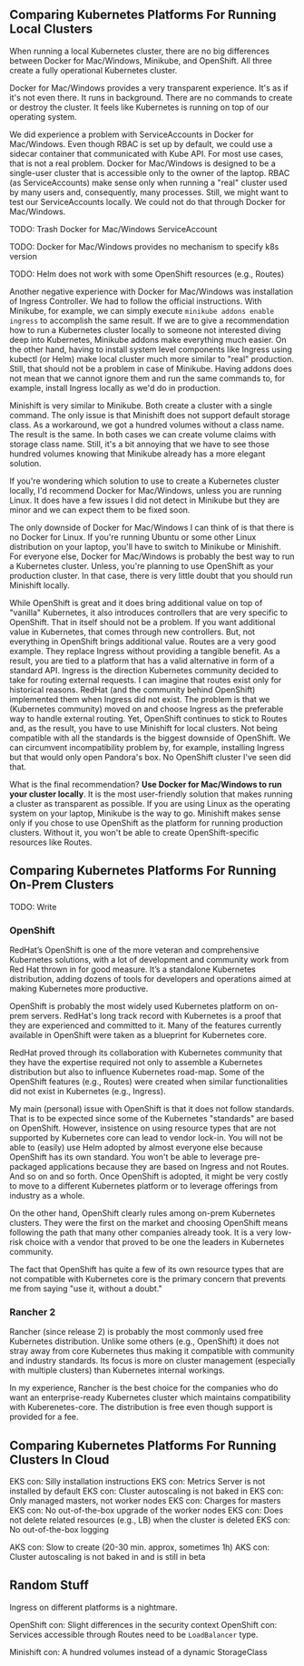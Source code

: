 ## Comparing Kubernetes Platforms For Running Local Clusters

When running a local Kubernetes cluster, there are no big differences between Docker for Mac/Windows, Minikube, and OpenShift. All three create a fully operational Kubernetes cluster.

Docker for Mac/Windows provides a very transparent experience. It's as if it's not even there. It runs in background. There are no commands to create or destroy the cluster. It feels like Kubernetes is running on top of our operating system.

We did experience a problem with ServiceAccounts in Docker for Mac/Windows. Even though RBAC is set up by default, we could use a sidecar container that communicated with Kube API. For most use cases, that is not a real problem. Docker for Mac/Windows is designed to be a single-user cluster that is accessible only to the owner of the laptop. RBAC (as ServiceAccounts) make sense only when running a "real" cluster used by many users and, consequently, many processes. Still, we might want to test our ServiceAccounts locally. We could not do that through Docker for Mac/Windows.

TODO: Trash Docker for Mac/Windows ServiceAccount

TODO: Docker for Mac/Windows provides no mechanism to specify k8s version

TODO: Helm does not work with some OpenShift resources (e.g., Routes)

Another negative experience with Docker for Mac/Windows was installation of Ingress Controller. We had to follow the official instructions. With Minikube, for example, we can simply execute `minikube addons enable ingress` to accomplish the same result. If we are to give a recommendation how to run a Kubernetes cluster locally to someone not interested diving deep into Kubernetes, Minikube addons make everything much easier. On the other hand, having to install system level components like Ingress using kubectl (or Helm) make local cluster much more similar to "real" production. Still, that should not be a problem in case of Minikube. Having addons does not mean that we cannot ignore them and run the same commands to, for example, install Ingress locally as we'd do in production.

Minishift is very similar to Minikube. Both create a cluster with a single command. The only issue is that Minishift does not support default storage class. As a workaround, we got a hundred volumes without a class name. The result is the same. In both cases we can create volume claims with storage class name. Still, it's a bit annoying that we have to see those hundred volumes knowing that Minikube already has a more elegant solution.

If you're wondering which solution to use to create a Kubernetes cluster locally, I'd recommend Docker for Mac/Windows, unless you are running Linux. It does have a few issues I did not detect in Minikube but they are minor and we can expect them to be fixed soon.

The only downside of Docker for Mac/Windows I can think of is that there is no Docker for Linux. If you're running Ubuntu or some other Linux distribution on your laptop, you'll have to switch to Minikube or Minishift. For everyone else, Docker for Mac/Windows is probably the best way to run a Kubernetes cluster. Unless, you're planning to use OpenShift as your production cluster. In that case, there is very little doubt that you should run Minishift locally.

While OpenShift is great and it does bring additional value on top of "vanilla" Kubernetes, it also introduces controllers that are very specific to OpenShift. That in itself should not be a problem. If you want additional value in Kubernetes, that comes through new controllers. But, not everything in OpenShift brings additional value. Routes are a very good example. They replace Ingress without providing a tangible benefit. As a result, you are tied to a platform that has a valid alternative in form of a standard API. Ingress is the direction Kubernetes community decided to take for routing external requests. I can imagine that routes exist only for historical reasons. RedHat (and the community behind OpenShift) implemented them when Ingress did not exist. The problem is that we (Kubernetes community) moved on and choose Ingress as the preferable way to handle external routing. Yet, OpenShift continues to stick to Routes and, as the result, you have to use Minishift for local clusters. Not being compatible with all the standards is the biggest downside of OpenShift. We can circumvent incompatibility problem by, for example, installing Ingress but that would only open Pandora's box. No OpenShift cluster I've seen did that.

What is the final recommendation? **Use Docker for Mac/Windows to run your cluster locally**. It is the most user-friendly solution that makes running a cluster as transparent as possible. If you are using Linux as the operating system on your laptop, Minikube is the way to go. Minishift makes sense only if you chose to use OpenShift as the platform for running production clusters. Without it, you won't be able to create OpenShift-specific resources like Routes.

## Comparing Kubernetes Platforms For Running On-Prem Clusters

TODO: Write

### OpenShift

RedHat’s OpenShift is one of the more veteran and comprehensive Kubernetes solutions, with a lot of development and community work from Red Hat thrown in for good measure. It’s a standalone Kubernetes distribution, adding dozens of tools for developers and operations aimed at making Kubernetes more productive.

OpenShift is probably the most widely used Kubernetes platform on on-prem servers. RedHat's long track record with Kubernetes is a proof that they are experienced and committed to it. Many of the features currently available in OpenShift were taken as a blueprint for Kubernetes core.

RedHat proved through its collaboration with Kubernetes community that they have the expertise required not only to assemble a Kubernetes distribution but also to influence Kubernetes road-map. Some of the OpenShift features (e.g., Routes) were created when similar functionalities did not exist in Kubernetes (e.g., Ingress).

My main (personal) issue with OpenShift is that it does not follow standards. That is to be expected since some of the Kubernetes "standards" are based on OpenShift. However, insistence on using resource types that are not supported by Kubernetes core can lead to vendor lock-in. You will not be able to (easily) use Helm adopted by almost everyone else because OpenShift has its own standard. You won't be able to leverage pre-packaged applications because they are based on Ingress and not Routes. And so on and so forth. Once OpenShift is adopted, it might be very costly to move to a different Kubernetes platform or to leverage offerings from industry as a whole.

On the other hand, OpenShift clearly rules among on-prem Kubernetes clusters. They were the first on the market and choosing OpenShift means following the path that many other companies already took. It is a very low-risk choice with a vendor that proved to be one the leaders in Kubernetes community.

The fact that OpenShift has quite a few of its own resource types that are not compatible with Kubernetes core is the primary concern that prevents me from saying "use it, without a doubt."

### Rancher 2

Rancher (since release 2) is probably the most commonly used free Kubernetes distribution. Unlike some others (e.g., OpenShift) it does not stray away from core Kubernetes thus making it compatible with community and industry standards. Its focus is more on cluster management (especially with multiple clusters) than Kubernetes internal workings.

In my experience, Rancher is the best choice for the companies who do want an enterprise-ready Kubernetes cluster which maintains compatibility with Kuberenetes-core. The distribution is free even though support is provided for a fee.

## Comparing Kubernetes Platforms For Running Clusters In Cloud

EKS con: Silly installation instructions
EKS con: Metrics Server is not installed by default
EKS con: Cluster autoscaling is not baked in
EKS con: Only managed masters, not worker nodes
EKS con: Charges for masters
EKS con: No out-of-the-box upgrade of the worker nodes
EKS con: Does not delete related resources (e.g., LB) when the cluster is deleted
EKS con: No out-of-the-box logging


AKS con: Slow to create (20-30 min. approx, sometimes 1h)
AKS con: Cluster autoscaling is not baked in and is still in beta

## Random Stuff

Ingress on different platforms is a nightmare.

OpenShift con: Slight differences in the security context
OpenShift con: Services accessible through Routes need to be `LoadBalancer` type.

Minishift con: A hundred volumes instead of a dynamic StorageClass
